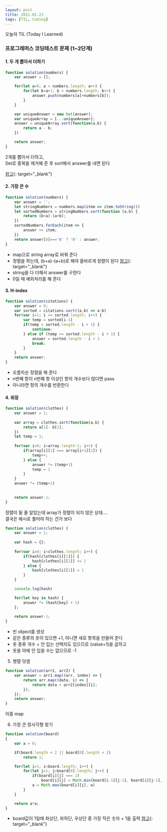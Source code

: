 ```yaml
---
layout: post
title: 2021.01.23
tags: [TIL, Coding]
---
```


오늘자 TIL (Today I Learned)
### 프로그래머스 코딩테스트 문제 (1~2단계)

#### 1. 두 개 뽑아서 더하기

```js
function solution(numbers) {
    var answer = [];

    for(let a=0; a < numbers.length; a++) {
        for(let b=a+1; b < numbers.length; b++) {
            answer.push(numbers[a]+numbers[b]);
        }
    }

    var uniqueAnswer = new Set(answer);
    var uniqueArray = [...uniqueAnswer];
    answer = uniqueArray.sort(function(a,b) {
        return a - b;
    })

    return answer;
}
```

2개를 뽑아서 더하고,  
Set로 중복을 제거해 준 후 sort해서 answer를 내면 된다

[참고](https://developer.mozilla.org/ko/docs/Web/JavaScript/Reference/Global_Objects/Array/sort){: target="_blank"}

#### 2. 가장 큰 수

```js
function solution(numbers) {
    var answer = '';
    let stringNumbers = numbers.map(item => item.toString())
    let sortedNumbers = stringNumbers.sort(function (a,b) {
        return (b+a)-(a+b);
    })
    sortedNumbers.forEach(item => {
        answer += item;
    })
    return answer[0]==='0' ? '0' : answer;
}
```

- map으로 string array로 바꿔 준다
- 정렬을 하는데, (b+a)-(a+b)로 해야 올바르게 정렬이 된다
[참고](https://miiingo.tistory.com/343){: target="_blank"}
- string을 다 더해서 answer를 구한다
- 0일 때 예외처리를 해 준다


#### 3. H-index

```js
function solution(citations) {
    var answer = 0;
    var sorted = citations.sort((a,b) => a-b)
    for(var i=1; i <= sorted.length; i++) {
        var temp = sorted[i-1]
        if(temp < sorted.length - i + 1) {
            continue;
        } else if (temp >= sorted.length - i + 1) {
            answer = sorted.length - i + 1
            break;
        }
    }
    return answer;
}
```

- 오름차순 정렬을 해 준다
- n번째 항이 n번째 항 이상인 항의 개수보다 많다면 pass
- 아니라면 항의 개수를 반환한다


#### 4. 위장

```js
function solution(clothes) {
    var answer = 1;
    
    var array = clothes.sort(function(a,b) {
        return a[1]- b[1];
    })
    let temp = 1;
    
    for(var i=0; i<array.length-1; i++) {
        if(array[i][1] === array[i+1][1]) {
            temp++;
        } else {
            answer *= (temp+1)
            temp = 1
        }
    }
    answer *= (temp+1) 
    
    
    return answer-1;
}
```

정렬이 될 줄 알았는데 array가 정렬이 되지 않은 상태....  
결국은 해시로 풀어야 하는 건가 보다


```js
function solution(clothes) {
    var answer = 1;
    
    var hash = {};
    
    for(var i=0; i<clothes.length; i++) {
        if(hash[clothes[i][1]]) {
            hash[clothes[i][1]] += 1
        } else {
            hash[clothes[i][1]] = 1
        }
    }

    console.log(hash)

    for(let key in hash) {
        answer *= (hash[key] + 1)
    };
    
    return answer-1;
}
```

- 빈 object를 생성
- 같은 종류의 옷이 있으면 +1, 아니면 새로 항목을 만들어 준다
- 옷 종류 개수 + 안 입는 선택지도 있으므로 (value+1)을 곱하고
- 옷을 아예 안 입을 수는 없으므로 -1
 

5. 행렬 덧셈

```js
function solution(arr1, arr2) {
    var answer = arr1.map((arr, index) => {
        return arr.map((data, i) => {
            return data + arr2[index][i];
        });
    });
    return answer;
}
```

이중 map


6. 가장 큰 정사각형 찾기

```js
function solution(board)
{
    var a = 0;

    if(board.length < 2 || board[0].length < 2)
        return 1;

    for(let i=1; i<board.length; i++) {
        for(let j=1; j<board[0].length; j++) {
            if(board[i][j] === 1)
                board[i][j] = Math.min(board[i-1][j-1], board[i][j-1], board[i-1][j]) +1;
            a = Math.max(board[i][j], a)
        }
    }

    return a*a;
}
```

- board값이 1일때 좌상단, 좌하단, 우상단 중 가장 작은 숫자 + 1을 출력
[참고](https://velog.io/@diddnjs02/코딩테스트프로그래머스-가장-큰-정사각형-찾기){: target="_blank"}
